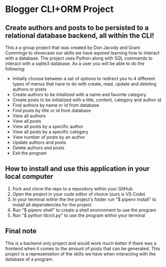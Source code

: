 # Blogger CLI+ORM Project

## Create authors and posts to be persisted to a relational database backend, all within the CLI!

This a a group project that was created by Don Jacody and Grant Cummings to showcase our skills we have aquired learning how to interact with a database. The project uses Python along with SQL commands to interact with a sqlite3 database. As a user you will be able to do the following:

* Initially choose between a set of options to redirect you to 4 different types of menus that have to do with create, read, update and deleting authors or posts
* Create authors to be intialized with a name and favorite category
* Create posts to be initialized with a title, content, category and author id
* Find authors by name or id from database
* Find posts by title or id from database
* View all authors
* View all posts
* View all posts by a specific author 
* View all posts by a specific category
* View number of posts by an author
* Update authors and posts
* Delete authors and posts
* Exit the program

## How to install and use this application in your local computer

1. Fork and clone the repo to a repository within your GitHub.
2. Open the project in your code editor of choice (ours is VS Code)
3. In your terminal within the the project's folder run "$ pipenv install" to install all dependencies for the project
4. Run "$ pipenv shell" to create a shell environment to use the program
5. Run "$ python lib/cli.py" to use the program within your terminal


## Final note
This is a backend only project and would work much better if there was a frontend when it comes to the amount of posts that can be generated. This project is a representation of the skills we have when interacting with the database of a program. 